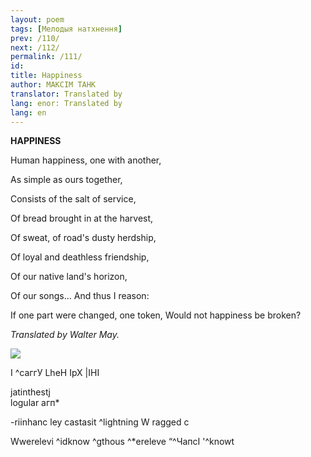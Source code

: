 ```yaml
---
layout: poem
tags: [Мелодыя натхнення]
prev: /110/
next: /112/
permalink: /111/
id: 
title: Happiness
author: МАКСІМ ТАНК
translator: Translated by 
lang: enor: Translated by 
lang: en
---
```



 
**HAPPINESS**

Human happiness, one with another,

As simple as ours together,

Consists of the salt of service,

Of bread brought in at the harvest,

Of sweat, of road's dusty herdship,

Of loyal and deathless friendship,

Of  our native land's horizon,

Of  our songs... And thus I reason:

If one part were changed, one token, Would not happiness be broken?

_Translated by Walter May._

![](2022-%D0%9C%D1%96%D0%BD%D1%81%D0%BA-%D0%BB%D1%83%D1%87%D0%BD%D0%B0%D1%81%D1%86%D1%8C-%D0%BC%D1%96%D0%BA%D0%BE%D0%BB%D0%B0-%D0%BC%D1%8F%D1%82%D0%BB%D1%96%D1%86%D0%BA%D1%96_html_62b6f9f3630b77eb.jpg)

I ^саггУ LheH ІрХ |ІНІ

jatinthestj  
logular агп*

-riinhanc ley castasit ^lightning W ragged  c

Wwerelevi ^idknow ^gthous ^*ereleve “^ЧапсІ '^knowt

  
